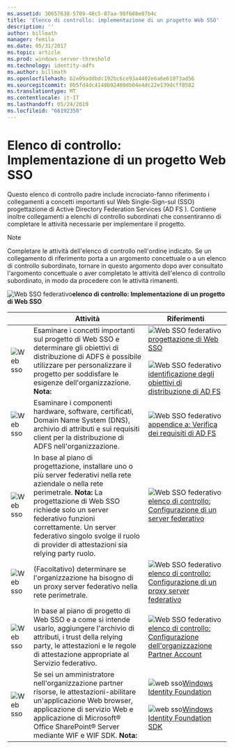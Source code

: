 ```yaml
---
ms.assetid: 30657638-5709-48c5-87aa-98f688e07b4c
title: 'Elenco di controllo: implementazione di un progetto Web SSO'
description: ''
author: billmath
manager: femila
ms.date: 05/31/2017
ms.topic: article
ms.prod: windows-server-threshold
ms.technology: identity-adfs
ms.author: billmath
ms.openlocfilehash: b2e09addbdc192bc6ce93a4402e6a6e61873ad56
ms.sourcegitcommit: 0b5fd4dc4148b92480db04e4dc22e139dcff8582
ms.translationtype: MT
ms.contentlocale: it-IT
ms.lasthandoff: 05/24/2019
ms.locfileid: "66192358"
---
```

# <a name="checklist-implementing-a-web-sso-design"></a>Elenco di controllo: Implementazione di un progetto Web SSO

Questo elenco di controllo padre include incrociato\-fanno riferimento i collegamenti a concetti importanti sul Web Single\-Sign\-sul \(SSO\) progettazione di Active Directory Federation Services \(AD FS \). Contiene inoltre collegamenti a elenchi di controllo subordinati che consentiranno di completare le attività necessarie per implementare il progetto.  
  
> [!NOTE]  
> Completare le attività dell'elenco di controllo nell'ordine indicato. Se un collegamento di riferimento porta a un argomento concettuale o a un elenco di controllo subordinato, tornare in questo argomento dopo aver consultato l'argomento concettuale o aver completato le attività dell'elenco di controllo subordinato, in modo da procedere con le attività rimanenti.  
  
![Web SSO federativo](media/2b05dce3-938f-4168-9b8f-1f4398cbdb9b.gif)**elenco di controllo: Implementazione di un progetto di Web SSO**  
  
||Attività|Riferimenti|  
|-|--------|-------------|  
|![Web sso](media/icon_checkboxo.gif)|Esaminare i concetti importanti sul progetto di Web SSO e determinare gli obiettivi di distribuzione di ADFS è possibile utilizzare per personalizzare il progetto per soddisfare le esigenze dell'organizzazione. **Nota:**|![Web SSO federativo](media/faa393df-4856-4431-9eda-4f4e5be72a90.gif)[progettazione di Web SSO](https://technet.microsoft.com/library/dd807033.aspx)<br /><br />![Web SSO federativo](media/faa393df-4856-4431-9eda-4f4e5be72a90.gif)[identificazione degli obiettivi di distribuzione di AD FS](https://technet.microsoft.com/library/dd807053.aspx)|  
|![Web sso](media/icon_checkboxo.gif)|Esaminare i componenti hardware, software, certificati, Domain Name System \(DNS\), archivio di attributi e sui requisiti client per la distribuzione di ADFS nell'organizzazione.|![Web SSO federativo](media/faa393df-4856-4431-9eda-4f4e5be72a90.gif)[appendice a: Verifica dei requisiti di AD FS](https://technet.microsoft.com/library/ff678034.aspx)|  
|![Web sso](media/icon_checkboxo.gif)|In base al piano di progettazione, installare uno o più server federativi nella rete aziendale o nella rete perimetrale. **Nota:** La progettazione di Web SSO richiede solo un server federativo funzioni correttamente. Un server federativo singolo svolge il ruolo di provider di attestazioni sia relying party ruolo.|![Web SSO federativo](media/bc6cea1a-1c6c-4124-8c8f-1df5adfe8c88.gif)[elenco di controllo: Configurazione di un server federativo](Checklist--Setting-Up-a-Federation-Server.md)|  
|![Web sso](media/icon_checkboxo.gif)|\(Facoltativo\) determinare se l'organizzazione ha bisogno di un proxy server federativo nella rete perimetrale.|![Web SSO federativo](media/bc6cea1a-1c6c-4124-8c8f-1df5adfe8c88.gif)[elenco di controllo: Configurazione di un proxy server federativo](Checklist--Setting-Up-a-Federation-Server-Proxy.md)|  
|![Web sso](media/icon_checkboxo.gif)|In base al piano di progetto di Web SSO e a come si intende usarlo, aggiungere l'archivio di attributi, i trust della relying party, le attestazioni e le regole di attestazione appropriate al Servizio federativo.|![Web SSO federativo](media/bc6cea1a-1c6c-4124-8c8f-1df5adfe8c88.gif)[elenco di controllo: Configurazione dell'organizzazione Partner Account](Checklist--Configuring-the-Account-Partner-Organization.md)|  
|![Web sso](media/icon_checkboxo.gif)|Se sei un amministratore nell'organizzazione partner risorse, le attestazioni\-abilitare un'applicazione Web browser, applicazione di servizio Web e applicazione di Microsoft® Office SharePoint® Server mediante WIF e WIF SDK. **Nota:**|![web sso](media/faa393df-4856-4431-9eda-4f4e5be72a90.gif)[Windows Identity Foundation](https://go.microsoft.com/fwlink/?LinkId=122266)<br /><br />![web sso](media/faa393df-4856-4431-9eda-4f4e5be72a90.gif)[Windows Identity Foundation SDK](https://go.microsoft.com/fwlink/?LinkId=122266)| 
